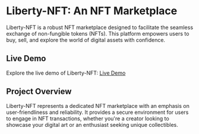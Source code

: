 # Liberty-NFT: An NFT Marketplace

Liberty-NFT is a robust NFT marketplace designed to facilitate the seamless exchange of non-fungible tokens (NFTs). This platform empowers users to buy, sell, and explore the world of digital assets with confidence.

## Live Demo

Explore the live demo of Liberty-NFT:
[Live Demo](https://h0ssamahmed.github.io/liberty-NFT/)

## Project Overview

Liberty-NFT represents a dedicated NFT marketplace with an emphasis on user-friendliness and reliability. It provides a secure environment for users to engage in NFT transactions, whether you're a creator looking to showcase your digital art or an enthusiast seeking unique collectibles.
